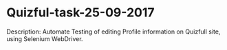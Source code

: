 # Quizful-task-25-09-2017
Description: Automate Testing of editing Profile information on Quizfull site, using Selenium WebDriver. 
